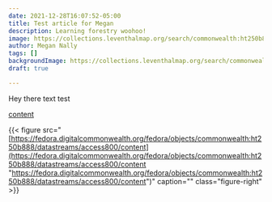 ```yaml
---
date: 2021-12-28T16:07:52-05:00
title: Test article for Megan
description: Learning forestry woohoo!
image: https://collections.leventhalmap.org/search/commonwealth:ht250b870
author: Megan Nally
tags: []
backgroundImage: https://collections.leventhalmap.org/search/commonwealth:ht250b870
draft: true

---
```

Hey there text test

[content](https://fedora.digitalcommonwealth.org/fedora/objects/commonwealth:ht250b888/datastreams/access800/content "japan map")

{{< figure src="[https://fedora.digitalcommonwealth.org/fedora/objects/commonwealth:ht250b888/datastreams/access800/content](https://fedora.digitalcommonwealth.org/fedora/objects/commonwealth:ht250b888/datastreams/access800/content "https://fedora.digitalcommonwealth.org/fedora/objects/commonwealth:ht250b888/datastreams/access800/content")" caption="" class="figure-right" >}}